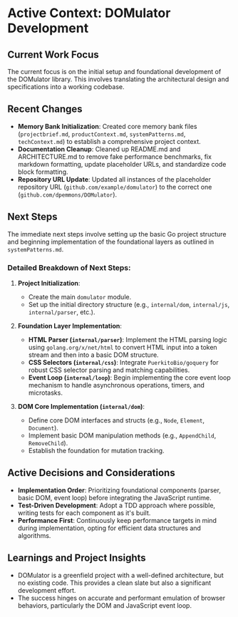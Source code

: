 # Active Context: DOMulator Development

## Current Work Focus
The current focus is on the initial setup and foundational development of the DOMulator library. This involves translating the architectural design and specifications into a working codebase.

## Recent Changes
- **Memory Bank Initialization**: Created core memory bank files (`projectbrief.md`, `productContext.md`, `systemPatterns.md`, `techContext.md`) to establish a comprehensive project context.
- **Documentation Cleanup**: Cleaned up README.md and ARCHITECTURE.md to remove fake performance benchmarks, fix markdown formatting, update placeholder URLs, and standardize code block formatting.
- **Repository URL Update**: Updated all instances of the placeholder repository URL (`github.com/example/domulator`) to the correct one (`github.com/dpemmons/DOMulator`).

## Next Steps
The immediate next steps involve setting up the basic Go project structure and beginning implementation of the foundational layers as outlined in `systemPatterns.md`.

### Detailed Breakdown of Next Steps:
1. **Project Initialization**:
   - Create the main `domulator` module.
   - Set up the initial directory structure (e.g., `internal/dom`, `internal/js`, `internal/parser`, etc.).

2. **Foundation Layer Implementation**:
   - **HTML Parser (`internal/parser`)**: Implement the HTML parsing logic using `golang.org/x/net/html` to convert HTML input into a token stream and then into a basic DOM structure.
   - **CSS Selectors (`internal/css`)**: Integrate `PuerkitoBio/goquery` for robust CSS selector parsing and matching capabilities.
   - **Event Loop (`internal/loop`)**: Begin implementing the core event loop mechanism to handle asynchronous operations, timers, and microtasks.

3. **DOM Core Implementation (`internal/dom`)**:
   - Define core DOM interfaces and structs (e.g., `Node`, `Element`, `Document`).
   - Implement basic DOM manipulation methods (e.g., `AppendChild`, `RemoveChild`).
   - Establish the foundation for mutation tracking.

## Active Decisions and Considerations
- **Implementation Order**: Prioritizing foundational components (parser, basic DOM, event loop) before integrating the JavaScript runtime.
- **Test-Driven Development**: Adopt a TDD approach where possible, writing tests for each component as it's built.
- **Performance First**: Continuously keep performance targets in mind during implementation, opting for efficient data structures and algorithms.

## Learnings and Project Insights
- DOMulator is a greenfield project with a well-defined architecture, but no existing code. This provides a clean slate but also a significant development effort.
- The success hinges on accurate and performant emulation of browser behaviors, particularly the DOM and JavaScript event loop.
